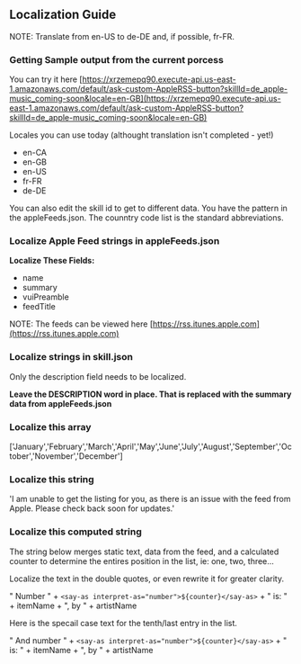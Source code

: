 ## Localization Guide

NOTE: Translate from en-US to de-DE and, if possible, fr-FR. 

### Getting Sample output from the current porcess
You can try it here [https://xrzemepq90.execute-api.us-east-1.amazonaws.com/default/ask-custom-AppleRSS-button?skillId=de_apple-music_coming-soon&locale=en-GB](https://xrzemepq90.execute-api.us-east-1.amazonaws.com/default/ask-custom-AppleRSS-button?skillId=de_apple-music_coming-soon&locale=en-GB)

Locales you can use today (althought translation isn't completed - yet!)
- en-CA
- en-GB
- en-US
- fr-FR
- de-DE

You can also edit the skill id to get to different data. You have the pattern in the appleFeeds.json. The counntry code list is the standard abbreviations. 

### Localize Apple Feed strings in appleFeeds.json
__Localize These Fields:__
- name
- summary
- vuiPreamble
- feedTitle

NOTE: The feeds can be viewed here [https://rss.itunes.apple.com](https://rss.itunes.apple.com)

### Localize strings in skill.json
Only the description field needs to be localized. 

__Leave the DESCRIPTION word in place. That is replaced with the summary data from appleFeeds.json__

### Localize this array
['January','February','March','April','May','June','July','August','September','October','November','December']

### Localize this string
'I am unable to get the listing for you, as there is an issue with the feed from Apple. Please check back soon for updates.'

### Localize this computed string
The string below merges static text, data from the feed, and a calculated counter to determine the entires position in the list, ie: one, two, three...  

Localize the text in the double quotes, or even rewrite it for greater clarity.

" Number " + `<say-as interpret-as="number">${counter}</say-as>` + " is: "  + itemName + ", by " + artistName

Here is the specail case text for the tenth/last entry in the list.

" And number " + `<say-as interpret-as="number">${counter}</say-as>` + " is: "  + itemName + ", by " + artistName
